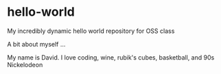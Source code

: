 # hello-world
My incredibly dynamic hello world repository for OSS class 

A bit about myself ...

My name is David. I love coding, wine, rubik's cubes, basketball, and 90s Nickelodeon
